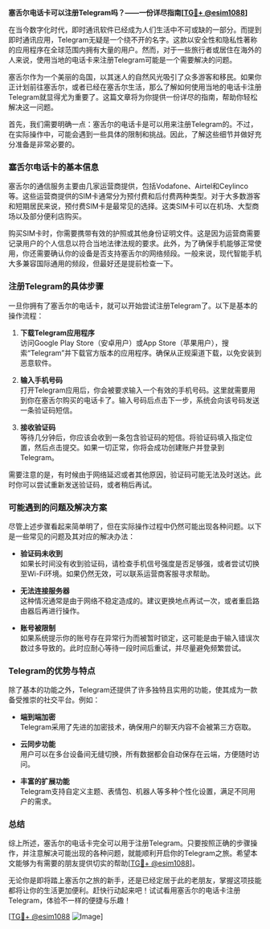**塞舌尔电话卡可以注册Telegram吗？——一份详尽指南[[TG💪+ @esim1088](https://t.me/s/esim1088)]**

在当今数字化时代，即时通讯软件已经成为人们生活中不可或缺的一部分。而提到即时通讯应用，Telegram无疑是一个绕不开的名字。这款以安全性和隐私性著称的应用程序在全球范围内拥有大量的用户。然而，对于一些旅行者或居住在海外的人来说，使用当地的电话卡来注册Telegram可能是一个需要解决的问题。

塞舌尔作为一个美丽的岛国，以其迷人的自然风光吸引了众多游客和移民。如果你正计划前往塞舌尔，或者已经在塞舌尔生活，那么了解如何使用当地的电话卡注册Telegram就显得尤为重要了。这篇文章将为你提供一份详尽的指南，帮助你轻松解决这一问题。

首先，我们需要明确一点：塞舌尔的电话卡是可以用来注册Telegram的。不过，在实际操作中，可能会遇到一些具体的限制和挑战。因此，了解这些细节并做好充分准备是非常必要的。

### 塞舌尔电话卡的基本信息

塞舌尔的通信服务主要由几家运营商提供，包括Vodafone、Airtel和Ceylinco等。这些运营商提供的SIM卡通常分为预付费和后付费两种类型。对于大多数游客和短期居民来说，预付费SIM卡是最常见的选择。这类SIM卡可以在机场、大型商场以及部分便利店购买。

购买SIM卡时，你需要携带有效的护照或其他身份证明文件。这是因为运营商需要记录用户的个人信息以符合当地法律法规的要求。此外，为了确保手机能够正常使用，你还需要确认你的设备是否支持塞舌尔的网络频段。一般来说，现代智能手机大多兼容国际通用的频段，但最好还是提前检查一下。

### 注册Telegram的具体步骤

一旦你拥有了塞舌尔的电话卡，就可以开始尝试注册Telegram了。以下是基本的操作流程：

1. **下载Telegram应用程序**  
   访问Google Play Store（安卓用户）或App Store（苹果用户），搜索“Telegram”并下载官方版本的应用程序。确保从正规渠道下载，以免安装到恶意软件。

2. **输入手机号码**  
   打开Telegram应用后，你会被要求输入一个有效的手机号码。这里就需要用到你在塞舌尔购买的电话卡了。输入号码后点击下一步，系统会向该号码发送一条验证码短信。

3. **接收验证码**  
   等待几分钟后，你应该会收到一条包含验证码的短信。将验证码填入指定位置，然后点击提交。如果一切正常，你将会成功创建账户并登录到Telegram。

需要注意的是，有时候由于网络延迟或者其他原因，验证码可能无法及时送达。此时你可以尝试重新发送验证码，或者稍后再试。

### 可能遇到的问题及解决方案

尽管上述步骤看起来简单明了，但在实际操作过程中仍然可能出现各种问题。以下是一些常见的问题及其对应的解决办法：

- **验证码未收到**  
  如果长时间没有收到验证码，请检查手机信号强度是否足够强，或者尝试切换至Wi-Fi环境。如果仍然无效，可以联系运营商客服寻求帮助。

- **无法连接服务器**  
  这种情况通常是由于网络不稳定造成的。建议更换地点再试一次，或者重启路由器后再进行操作。

- **账号被限制**  
  如果系统提示你的账号存在异常行为而被暂时锁定，这可能是由于输入错误次数过多导致的。此时应耐心等待一段时间后重试，并尽量避免频繁尝试。

### Telegram的优势与特点

除了基本的功能之外，Telegram还提供了许多独特且实用的功能，使其成为一款备受推崇的社交平台。例如：

- **端到端加密**  
  Telegram采用了先进的加密技术，确保用户的聊天内容不会被第三方窃取。
  
- **云同步功能**  
  用户可以在多台设备间无缝切换，所有数据都会自动保存在云端，方便随时访问。
  
- **丰富的扩展功能**  
  Telegram支持自定义主题、表情包、机器人等多种个性化设置，满足不同用户的需求。

### 总结

综上所述，塞舌尔的电话卡完全可以用于注册Telegram。只要按照正确的步骤操作，并注意解决可能出现的各种问题，就能顺利开启你的Telegram之旅。希望本文能够为有需要的朋友提供切实的帮助[[TG💪+ @esim1088](https://t.me/s/esim1088)]。

无论你是即将踏上塞舌尔之旅的新手，还是已经定居于此的老朋友，掌握这项技能都将让你的生活更加便利。赶快行动起来吧！试试看用塞舌尔的电话卡注册Telegram，体验不一样的便捷与乐趣！

[[TG💪+ @esim1088](https://t.me/s/esim1088) ![Image](https://i.postimg.cc/4NQfJmqS/Snipaste-2025-05-13-00-14-12.png)]